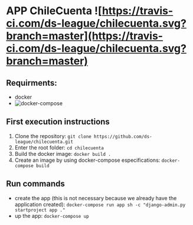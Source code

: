 # APP ChileCuenta ![https://travis-ci.com/ds-league/chilecuenta.svg?branch=master](https://travis-ci.com/ds-league/chilecuenta.svg?branch=master)

## Requirments: 
- docker 
- ![docker-compose](https://docs.docker.com/compose/install/)

## First execution instructions
1. Clone the repository: ```git clone https://github.com/ds-league/chilecuenta.git```
2. Enter the root folder: ```cd chilecuenta```
3. Build the docker image: ```docker build .```
4. Create an image by using docker-compose especifications: ```docker-compose build```

## Run commands 
- create the app (this is not necessary because we already have the application created): ```docker-compose run app sh -c "django-admin.py startproject app ."```
- up the app: ```docker-compose up```
